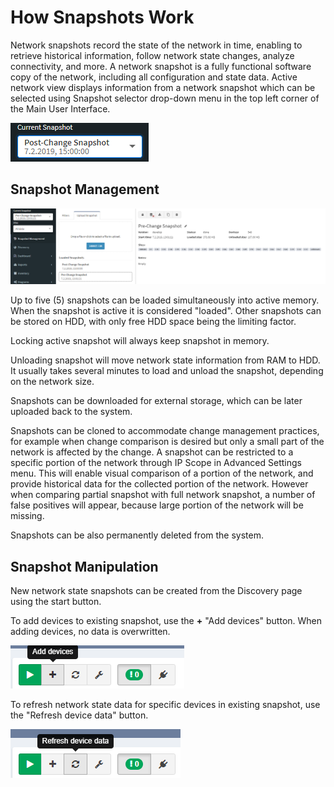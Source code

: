 # How Snapshots Work

Network snapshots record the state of the network in time, enabling to retrieve historical information, follow network state changes, analyze connectivity, and more. A network snapshot is a fully functional software copy of the network, including all configuration and state data. Active network view displays information from a network snapshot which can be selected using Snapshot selector drop-down menu in the top left corner of the Main User Interface.

![Snapshot selector menu](snapshot_selector_menu.png)

## Snapshot Management

![Snapshot management overview](snapshot_management_overview.png)

Up to five (5) snapshots can be loaded simultaneously into active memory. When the snapshot is active it is considered "loaded". Other snapshots can be stored on HDD, with only free HDD space being the limiting factor.

Locking active snapshot will always keep snapshot in memory.

Unloading snapshot will move network state information from RAM to HDD. It usually takes several minutes to load and unload the snapshot, depending on the network size.

Snapshots can be downloaded for external storage, which can be later uploaded back to the system.

Snapshots can be cloned to accommodate change management practices, for example when change comparison is desired but only a small part of the network is affected by the change. A snapshot can be restricted to a specific portion of the network through IP Scope in Advanced Settings menu. This will enable visual comparison of a portion of the network, and provide historical data for the collected portion of the network. However when comparing partial snapshot with full network snapshot, a number of false positives will appear, because large portion of the network will be missing.

Snapshots can be also permanently deleted from the system.

## Snapshot Manipulation

New network state snapshots can be created from the Discovery page using the start button.

To add devices to existing snapshot, use the **+** "Add devices" button. When adding devices, no data is overwritten.

![Add device](snapshot_add_device.png)

To refresh network state data for specific devices in existing snapshot, use the "Refresh device data" button.

![Refresh device data](snapshot_refresh_device.png)

